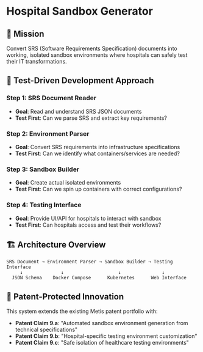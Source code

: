 # Hospital Sandbox Generator

## 🎯 Mission
Convert SRS (Software Requirements Specification) documents into working, isolated sandbox environments where hospitals can safely test their IT transformations.

## 🧪 Test-Driven Development Approach

### Step 1: SRS Document Reader
- **Goal**: Read and understand SRS JSON documents
- **Test First**: Can we parse SRS and extract key requirements?

### Step 2: Environment Parser  
- **Goal**: Convert SRS requirements into infrastructure specifications
- **Test First**: Can we identify what containers/services are needed?

### Step 3: Sandbox Builder
- **Goal**: Create actual isolated environments
- **Test First**: Can we spin up containers with correct configurations?

### Step 4: Testing Interface
- **Goal**: Provide UI/API for hospitals to interact with sandbox
- **Test First**: Can hospitals access and test their workflows?

## 🏗️ Architecture Overview

```
SRS Document → Environment Parser → Sandbox Builder → Testing Interface
     ↓              ↓                    ↓               ↓
  JSON Schema    Docker Compose      Kubernetes      Web Interface
```

## 🔬 Patent-Protected Innovation

This system extends the existing Metis patent portfolio with:
- **Patent Claim 9.a**: "Automated sandbox environment generation from technical specifications"
- **Patent Claim 9.b**: "Hospital-specific testing environment customization"
- **Patent Claim 9.c**: "Safe isolation of healthcare testing environments"
